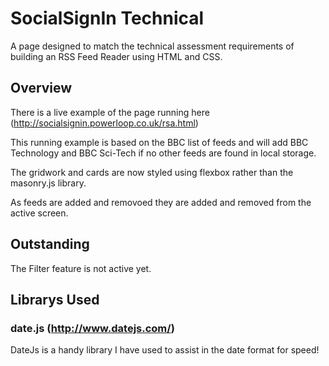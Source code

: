 # SocialSignIn Technical

A page designed to match the technical assessment requirements of building an RSS Feed Reader using HTML and CSS. 

## Overview

There is a live example of the page running here (http://socialsignin.powerloop.co.uk/rsa.html)

This running example is based on the BBC list of feeds and will add BBC Technology and BBC Sci-Tech if no other feeds are found in local storage.

The gridwork and cards are now styled using flexbox rather than the masonry.js library.

As feeds are added and removoed they are added and removed from the active screen.

## Outstanding

The Filter feature is not active yet.

## Librarys Used

### date.js (http://www.datejs.com/)

DateJs is a handy library I have used to assist in the date format for speed!